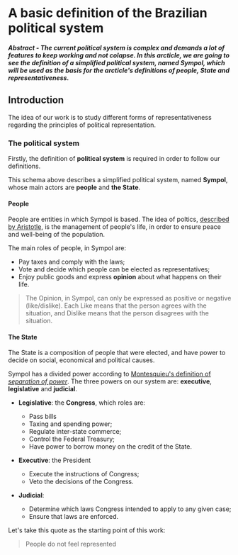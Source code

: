 # A basic definition of the Brazilian political system 

***Abstract - The current political system is complex and demands a lot of features to keep working and not colapse. In this arcticle, we are going to see the definition of a simplified political system, named Sympol, which will be used as the basis for the arcticle's definitions of people, State and representativeness.***

## Introduction

The idea of our work is to study different forms of representativeness regarding the principles of political representation.

### The political system

Firstly, the definition of **political system** is required in order to follow our definitions.

This schema above describes a simplified political system, named **Sympol**, whose main actors are **people** and **the State**.

#### People
People are entities in which Sympol is based. The idea of poltics, [described by Aristotle](http://www.iep.utm.edu/aris-pol/), is the management of people's life, in order to ensure peace and well-being of the population.

The main roles of people, in Sympol are:
- Pay taxes and comply with the laws;
- Vote and decide which people can be elected as representatives;
- Enjoy public goods and express **opinion** about what happens on their life.

> The Opinion, in Sympol, can only be expressed as positive or negative (like/dislike). Each Like means that the person agrees with the situation, and Dislike means that the person disagrees with the situation.

#### The State
The State is a composition of people that were elected, and have power to decide on social, economical and political causes.

Sympol has a divided power according to [Montesquieu's definition of *separation of power*](http://oll.libertyfund.org/titles/montesquieu-complete-works-vol-1-the-spirit-of-laws#lf0171-01_label_786). The three powers on our system are: **executive**, **legislative** and **judicial**.


- **Legislative**: the **Congress**, which roles are:

    - Pass bills
    - Taxing and spending power;
    - Regulate inter-state commerce;
    - Control the Federal Treasury;
    - Have power to borrow money on the credit of the State.

- **Executive**: the President

    - Execute the instructions of Congress;
    - Veto the decisions of the Congress.

- **Judicial**:

    - Determine which laws Congress intended to apply to any given case;
    - Ensure that laws are enforced.



Let's take this quote as the starting point of this work:
> People do not feel represented



